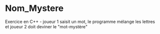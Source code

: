# Nom_Mystere
Exercice en C++ - joueur 1 saisit un mot, le programme mélange les lettres et joueur 2 doit deviner le "mot-mystère"
